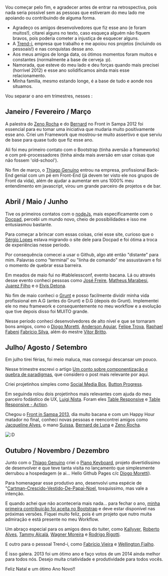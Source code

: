 Vou começar pelo fim, e agradecer antes de entrar na retrospectiva, pois nada seria possível sem as pessoas que estiveram do meu lado me apoiando ou contribuindo de alguma forma.

- Agradeço os amigos desenvolvedores que fiz esse ano (e foram muitos!), citarei alguns no texto, caso esqueça alguém não fiquem bravos, pois poderia cometer a injustiça de esquecer alguns.
- A [Trend-i](http://www.trendi.com.br), empresa que trabalho e me apoiou nos projetos (incluindo os pessoais!) e nas conquistas desse ano.
- Aos meus amigos de longa data, os ótimos momentos foram muitos e constantes (normalmente a base de cerveja :p).
- Namorada, que esteve do meu lado e deu forças quando mais precisei (horrível 2012) e esse ano solidificamos ainda mais esse relacionamento.
- Minha familia, mesmo estando longe, é a base de tudo e aonde nos situamos.

Vou separar o ano em trimestres, nesses :

## Janeiro / Fevereiro / Março

A palestra do [Zeno Rocha](https://twitter.com/zenorocha) e do [Bernard](https://twitter.com/bernarddeluna) no Front in Sampa 2012 foi essencial para eu tomar uma iniciativa que mudaria muito positivamente esse ano. Criei um Framework que mostrou-se muito assertivo e que serviu de base para quase tudo que fiz esse ano.

Ali foi meu primeiro contato com o Bootstrap (tinha aversão a frameworks) e com pré-processadores (tinha ainda mais aversão em usar coisas que não fossem 'old-school').

No fim de março, o [Thiago Genuíno](https://twitter.com/tgenuino) entrou na empresa, profissional Back-End genial com um pé em Front-End (já devem ter visto ele nos grupos de Front da vida), além de ajudar a aumentar em uns 1000% meu entendimento em javascript, virou um grande parceiro de projetos e de bar.

## Abril / Maio / Junho

Tive os primeiros contatos com o [nodeJs](http://nodejs.org), mais especificamente com o [Docpad](https://www.felipefialho.com/blog/2013/primeiros-passos-com-o-docpad), percebi um mundo novo, cheio de possibilidades e isso me entusiasmou bastante.

Para começar a brincar com essas coisas, criei esse site, curioso que o [Sérgio Lopes](https://twitter.com/sergio_caelum) estava migrando o site dele para Docpad e foi ótima a troca de experiências nesse período.

Por consequência comecei a usar o Github, algo até então "distante" para mim. Palavras como "terminal" ou "linha de comando" me assustavam e foi o momento de quebrar essa barreira.

Em meados de maio fui no #tablelessconf, evento bacana. Lá ou através desse evento conheci pessoas como [José Freire](https://twitter.com/EsseJose), [Matheus Marabesi](https://twitter.com/MatheusMarabesi), [Juarez Filho](https://twitter.com/juarezpaf) e o [Elvis Detona](https://twitter.com/elvisdetona).

No fim de maio conheci o [Grunt](https://www.felipefialho.com/blog/2013/grunt-voce-deveria-estar-usando) e posso facilmente dividir minha vida profissional em A.G (antes do Grunt) e D.G (depois do Grunt). Implementei ele no meu framework e consequentemente no meu workflow e a evolução que tive depois disso foi MUITO grande.

Nesse período conheci desenvolvedores de alto nível e que se tornaram bons amigos, como o [Diogo Moretti](https://twitter.com/diogomoretti_), [Anderson Aguiar](https://twitter.com/andersonaguiar), [Felipe Trova](https://twitter.com/felipetrova), [Raphael Fabeni](https://twitter.com/raphaelfabeni) [Fabrício Silva](https://twitter.com/fabriciofmsilva), além do mestre [Vitor Britto](https://twitter.com/vitorbritto).

## Julho/ Agosto / Setembro

Em julho tirei férias, foi meio maluca, mas consegui descansar um pouco.

Nesse trimestre escrevi o artigo [Um conto sobre componentização e quebra de paradigmas](https://www.felipefialho.com/blog/2013/um-conto-sobre-componentizacao-e-quebra-de-paradigmas), que considero o post mais relevante por aqui.

Criei projetinhos simples como [Social Media Box](http://codepen.io/LFeh/details/IvmJD), [Button Progress](http://codepen.io/LFeh/details/KviDw).

Em seguinda rolou dois projetinhos mais relevantes com ajuda do meu parceiro fodástico de UX, [Luigi Nista](https://twitter.com/LuigiNista). Foram eles [Table Responsive](http://codepen.io/LFeh/details/hsreD) e [Table Responsive - Action](http://codepen.io/LFeh/details/beEoG).

Chegou o [Front in Sampa 2013](https://www.facebook.com/frontinsampa), dia muito bacana e com um Happy Hour matador no final, conheci novas pessoas e reencontrei amigos como [Jacqueline Alves](https://twitter.com/jaquealvesilva), o mano [Suissa](https://twitter.com/osuissa), [Bernard de Luna](https://twitter.com/bernarddeluna) e [Zeno Rocha](https://twitter.com/zenorocha).

![:D](https://fbcdn-sphotos-c-a.akamaihd.net/hphotos-ak-prn2/1275204_529983433748570_17577025_o.jpg)

## Outubro / Novembro / Dezembro

Junto com o [Thiago Genuino](https://twitter.com/tgenuino) criei o [Piano Keyboard](http://www.felipefialho.com/piano), projeto divertidíssimo de desenvolver e que teve tanta visita no lançamento que simplesmente derrubou a hospedagem (e ai... Hello Github Pages c/c [Diogo Moretti](https://twitter.com/diogomoretti_)).

Para homenagear esse produtivo ano, desenvolvi uma espécie de "[Cartman-Crescido-Vestido-De-Papai-Noel](http://codepen.io/LFeh/details/EjcBK), tosquissimo, mas vale a intenção.

E quando achei que não aconteceria mais nada... para fechar o ano, [minha primeira contribuição foi aceita no Bootstrap](https://github.com/twbs/bootstrap/pull/11162) e deve estar disponível nas próximas versões. Fiquei muito feliz, pois é um projeto que nutro muita admiração e está presente no meu Workflow.

Um abraço especial para os amigos devs do tuiter, como [Kallyver](@kallyver), [Roberto Alves](https://twitter.com/betotkd), [Tammy Alcalá](https://twitter.com/tammyalcala), [Wagner Moreira](https://twitter.com/mejingjard) e [Rodrigo Rigotti](https://twitter.com/fuca).

E outro para o pessoal Trend-i, como [Fabrício Vieira](https://twitter.com/fvieira) e [Wellington Fialho](https://twitter.com/Wel_LF).

É isso galera. 2013 foi um ótimo ano e faço votos de um 2014 ainda melhor para todos nós. Desejo muita criatividade e produtividade para todos vocês.

Feliz Natal e um ótimo Ano Novo!!
